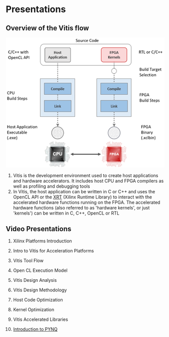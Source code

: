 # Presentations

## Overview of the Vitis flow

![alt tag](./images/vitis_flow.png)


1. Vitis is the development environment used to create host applications and hardware accelerators. It includes host CPU and FPGA compilers as well as profiling and debugging tools
2. In Vitis, the host application can be written in C or C++ and uses the OpenCL API or the [XRT](https://github.com/Xilinx/XRT) (Xilinx Runtime Library) to interact with the accelerated hardware functions running on the FPGA. The accelerated hardware functions (also referred to as 'hardware kernels', or just 'kernels') can be written in C, C++, OpenCL or RTL

## Video Presentations

1. Xilinx Platforms Introduction

1. Intro to Vitis for Acceleration Platforms

1. Vitis Tool Flow

1. Open CL Execution Model

1. Vitis Design Analysis

1. Vitis Design Methodology

1. Host Code Optimization

1. Kernel Optimization

1. Vitis Accelerated Libraries

1. [Introduction to PYNQ](https://www.youtube.com/watch?v=ylVEo0d83iM)